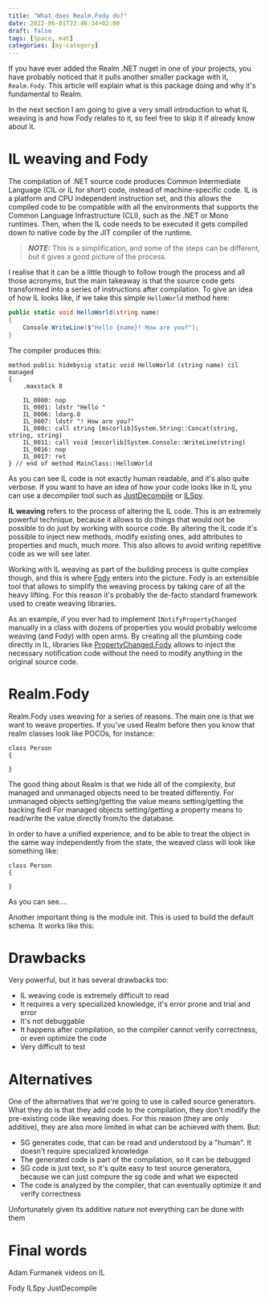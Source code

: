 ```yaml
---
title: "What does Realm.Fody do?"
date: 2022-06-01T22:46:34+02:00
draft: false
tags: [Space, mat]
categories: [my-category]
---
```


If you have ever added the Realm .NET nuget in one of your projects, you have probably noticed that it pulls another smaller package with it, `Realm.Fody`. This article will explain what is this package doing and why it's fundamental to Realm. 

In the next section I am going to give a very small introduction to what IL weaving is and how Fody relates to it, so feel free to skip it if already know about it.

# IL weaving and Fody

The compilation of .NET source code produces Common Intermediate Language (CIL or IL for short) code, instead of machine-specific code. IL is a platform and CPU independent instruction set, and this allows the compiled code to be compatible with all the environments that supports the Common Language Infrastructure (CLI), such as the .NET or Mono runtimes. Then, when the IL code needs to be executed it gets compiled down to native code by the JIT compiler of the runtime. 
> **_NOTE:_**  This is a simplification, and some of the steps can be different, but it gives a good picture of the process.

I realise that it can be a little though to follow trough the process and all those acronyms, but the main takeaway is that the source code gets transformed into a series of instructions after compilation. To give an idea of how IL looks like, if we take this simple `HelloWorld` method here:

```csharp
public static void HelloWorld(string name)
{
    Console.WriteLine($"Hello {name}! How are you?");
}
```

The compiler produces this:

```
method public hidebysig static void HelloWorld (string name) cil managed 
{
    .maxstack 8

    IL_0000: nop
    IL_0001: ldstr "Hello "
    IL_0006: ldarg.0
    IL_0007: ldstr "! How are you?"
    IL_000c: call string [mscorlib]System.String::Concat(string, string, string)
    IL_0011: call void [mscorlib]System.Console::WriteLine(string)
    IL_0016: nop
    IL_0017: ret
} // end of method MainClass::HelloWorld
```

As you can see IL code is not exactly human readable, and it's also quite verbose. If you want to have an idea of how your code looks like in IL you can use a decompiler tool such as [JustDecompile](https://www.telerik.com/products/decompiler.aspx) or [ILSpy](https://github.com/icsharpcode/ILSpy).

**IL weaving** refers to the process of altering the IL code. This is an extremely powerful technique, because it allows to do things that would not be possible to do just by working with source code. By altering the IL code it's possible to inject new methods, modify existing ones, add attributes to properties and much, much more. This also allows to avoid writing repetitive code as we will see later. 


Working with IL weaving as part of the building process is quite complex though, and this is where [Fody](https://github.com/Fody/Fody) enters into the picture. Fody is an extensible tool that allows to simplify the weaving process by taking care of all the heavy lifting. For this reason it's probably the de-facto standard framework used to create weaving libraries. 

As an example, if you ever had to implement `INotifyPropertyChanged` manually in a class with dozens of properties you would probably welcome weaving (and Fody) with open arms. By creating all the plumbing code directly in IL, libraries like [PropertyChanged.Fody](https://github.com/Fody/PropertyChanged) allows to inject the necessary notification code without the need to modify anything in the original source code. 


# Realm.Fody

Realm.Fody uses weaving for a series of reasons. The main one is that we want to weave properties. 
If you've used Realm before then you know that realm classes look like POCOs, for instance:

```sharp
class Person
{

}
```

The good thing about Realm is that we hide all of the complexity, but managed and unmanaged objects need to be treated differently.
For unmanaged objects setting/getting the value means setting/getting the backing fiedl
For managed objects setting/getting a property means to read/write the value directly from/to the database. 

In order to have a unified experience, and to be able to treat the object in the same way independently from the state, the weaved class will look like something like:

```sharp
class Person
{

}
```

As you can see....

Another important thing is the module init. This is used to build the default schema. It works like this:



# Drawbacks
Very powerful, but it has several drawbacks too:
- IL weaving code is extremely difficult to read
- It requires a very specialized knowledge, it's error prone and trial and error
- It's not debuggable
- It happens after compilation, so the compiler cannot verify correctness, or even optimize the code
- Very difficult to test


# Alternatives

One of the alternatives that we're going to use is called source generators. 
What they do is that they add code to the compilation, they don't modify the pre-existing code like weaving does. 
For this reason (they are only additive), they are also more limited in what can be achieved with them.
But:
- SG generates code, that can be read and understood by a "human". It doesn't require specialized knowledge
- The generated code is part of the compilation, so it can be debugged
- SG code is just text, so it's quite easy to test source generators, because we can just compure the sg code and what we expected
- The code is analyzed by the compiler, that can eventually optimize it and verify correctness

Unfortunately given its additive nature not everything can be done with them

# Final words



Adam Furmanek videos on IL

Fody
ILSpy
JustDecompile
